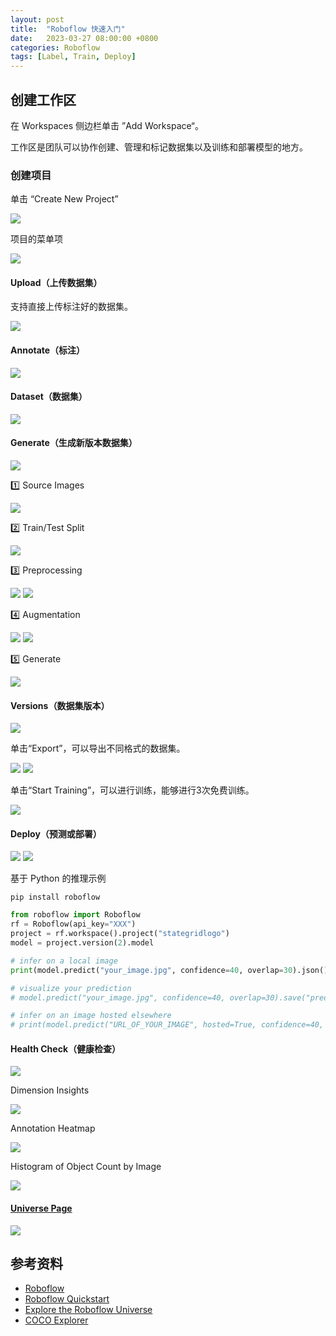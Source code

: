 ```yaml
---
layout: post
title:  "Roboflow 快速入门"
date:   2023-03-27 08:00:00 +0800
categories: Roboflow
tags: [Label, Train, Deploy]
---
```


## 创建工作区
在 Workspaces 侧边栏单击 ”Add Workspace“。

工作区是团队可以协作创建、管理和标记数据集以及训练和部署模型的地方。

### 创建项目
单击 “Create New Project”

![](/images/2023/roboflow/create-project.jpg)

项目的菜单项

![](/images/2023/roboflow/project-menu.jpg)

#### Upload（上传数据集）
支持直接上传标注好的数据集。

![](/images/2023/roboflow/upload.jpg)

#### Annotate（标注）
![](/images/2023/roboflow/annotate.jpg)

#### Dataset（数据集）
![](/images/2023/roboflow/dataset.jpg)

#### Generate（生成新版本数据集）

![](/images/2023/roboflow/generate-new-version.jpg)

1️⃣ Source Images

![](/images/2023/roboflow/generate-new-version-source-images.jpg)

2️⃣ Train/Test Split

![](/images/2023/roboflow/generate-new-version-train-test-split.jpg)

3️⃣ Preprocessing

![](/images/2023/roboflow/generate-new-version-preprocessing.jpg)
![](/images/2023/roboflow/generate-new-version-preprocessing-options.jpg)

4️⃣ Augmentation

![](/images/2023/roboflow/generate-new-version-augmentation.jpg)
![](/images/2023/roboflow/generate-new-version-augmentation-options.jpg)

5️⃣ Generate

![](/images/2023/roboflow/generate-new-version-generate.jpg)

#### Versions（数据集版本）
![](/images/2023/roboflow/versions.jpg)

单击“Export”，可以导出不同格式的数据集。

![](/images/2023/roboflow/versions-export.jpg)
![](/images/2023/roboflow/versions-export-format.jpg)

单击“Start Training”，可以进行训练，能够进行3次免费训练。

![](/images/2023/roboflow/versions-train.jpg)

#### Deploy（预测或部署）
![](/images/2023/roboflow/deploy1.jpg)
![](/images/2023/roboflow/deploy2.jpg)

基于 Python 的推理示例
```shell
pip install roboflow
```

```py
from roboflow import Roboflow
rf = Roboflow(api_key="XXX")
project = rf.workspace().project("stategridlogo")
model = project.version(2).model

# infer on a local image
print(model.predict("your_image.jpg", confidence=40, overlap=30).json())

# visualize your prediction
# model.predict("your_image.jpg", confidence=40, overlap=30).save("prediction.jpg")

# infer on an image hosted elsewhere
# print(model.predict("URL_OF_YOUR_IMAGE", hosted=True, confidence=40, overlap=30).json())
```

#### Health Check（健康检查）
![](/images/2023/roboflow/health-check.jpg)

Dimension Insights

![](/images/2023/roboflow/health-check-dimension-insights.jpg)

Annotation Heatmap

![](/images/2023/roboflow/health-check-annotation-heatmap.jpg)

Histogram of Object Count by Image

![](/images/2023/roboflow/health-check-histogram-of-object-count.jpg)

#### [Universe Page](https://universe.roboflow.com/stategridlogodetection/stategridlogo)
![](/images/2023/roboflow/universe-page.jpg)

## 参考资料
* [Roboflow](https://roboflow.com/)
* [Roboflow Quickstart](https://github.com/roboflow/quickstart-python)
* [Explore the Roboflow Universe](https://universe.roboflow.com/)
* [COCO Explorer](https://cocodataset.org/#explore)
